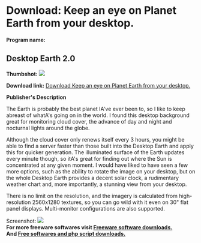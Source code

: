 # Download: Keep an eye on Planet Earth from your desktop.

**Program name:**

## Desktop Earth 2.0

  
**Thumbshot:** ![](http://www.freewarefiles.com/screenshot/desktopearth_md.jpg)   
  
**Download link:** [Download Keep an eye on Planet Earth from your desktop.](http://freesoftwares.boysofts.com/Desktop-Earth_program_48360.html)  
  


**Publisher's Description**  
  


The Earth is probably the best planet IA've ever been to, so I like to keep abreast of whatA's going on in the world. I found this desktop background great for monitoring cloud cover, the advance of day and night and nocturnal lights around the globe. 

Although the cloud cover only renews itself every 3 hours, you might be able to find a server faster than those built into the Desktop Earth and apply this for quicker generation. The illuminated surface of the Earth updates every minute though, so itA's great for finding out where the Sun is concentrated at any given moment. I would have liked to have seen a few more options, such as the ability to rotate the image on your desktop, but on the whole Desktop Earth provides a decent solar clock, a rudimentary weather chart and, more importantly, a stunning view from your desktop.

There is no limit on the resolution, and the imagery is calculated from high-resolution 2560x1280 textures, so you can go wild with it even on 30" flat panel displays. Multi-monitor configurations are also supported. 

  
  
Screenshot: ![](http://www.freewarefiles.com/screenshot/desktopearth.jpg)   
**For more freeware softwares visit [Freeware software downloads.](http://freesoftwares.boysofts.com/)**   
**And [Free softwares and php script downloads.](http://www.boysofts.com/)**
